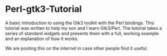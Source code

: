 Perl-gtk3-Tutorial
==================

A basic introduction to using the Gtk3 toolkit with the Perl bindings. This tutorial was written to help my son and I learn Gtk3/Perl. The tutorial takes a series of standard widgets and presents them with a full, working example and an explanation of how it works.

We are posting this on the internet in case other people find it useful.
